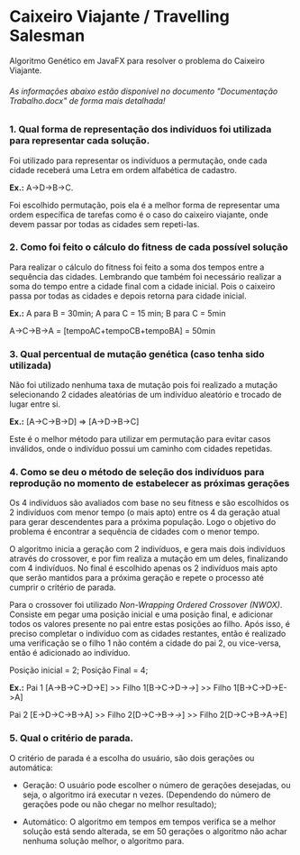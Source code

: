 # Caixeiro Viajante / Travelling Salesman
Algoritmo Genético em JavaFX para resolver o problema do Caixeiro Viajante.

###### As informações abaixo estão disponível no documento "Documentação Trabalho.docx" de forma mais detalhada!

### 1.	Qual forma de representação dos indivíduos foi utilizada para representar cada solução.

  Foi utilizado para representar os indivíduos a permutação, onde cada cidade receberá uma Letra em ordem alfabética de cadastro. 

**Ex.:** A->D->B->C.

  Foi escolhido permutação, pois ela é a melhor forma de representar uma ordem específica de tarefas como é o caso do caixeiro viajante, onde devem passar por todas as cidades sem repeti-las.

### 2.	Como foi feito o cálculo do fitness de cada possível solução

  Para realizar o cálculo do fitness foi feito a soma dos tempos entre a sequência das cidades. Lembrando que também foi necessário realizar a soma do tempo entre a cidade final com a cidade inicial. Pois o caixeiro passa por todas as cidades e depois retorna para cidade inicial.
	
  **Ex.:** A para B = 30min; A para C = 15 min; B para C = 5min
  
  A->C->B->A = [tempoAC+tempoCB+tempoBA] = 50min

### 3.	 Qual percentual de mutação genética (caso tenha sido utilizada)

  Não foi utilizado nenhuma taxa de mutação pois foi realizado a mutação selecionando 2 cidades aleatórias de um indivíduo aleatório e trocado de lugar entre si.

**Ex.:** [A->C->B->D] => [A->D->B->C]

  Este é o melhor método para utilizar em permutação para evitar casos inválidos, onde o indivíduo possui um caminho com cidades repetidas. 
  
### 4.	Como se deu o método de seleção dos indivíduos para reprodução no momento de estabelecer as próximas gerações

  Os 4 indivíduos são avaliados com base no seu fitness e são escolhidos os 2 indivíduos com menor tempo (o mais apto) entre os 4 da geração atual para gerar descendentes para a próxima população. Logo o objetivo do problema é encontrar a sequência de cidades com o menor tempo.

  O algoritmo inicia a geração com 2 indivíduos, e gera mais dois indivíduos através do crossover, e por fim realiza a mutação em um deles, finalizando com 4 indivíduos. No final é escolhido apenas os 2 indivíduos mais apto que serão mantidos para a próxima geração e repete o processo até cumprir o critério de parada.

  Para o crossover foi utilizado *Non-Wrapping Ordered Crossover (NWOX)*. Consiste em pegar uma posição inicial e uma posição final, e adicionar todos os valores presente no pai entre estas posições ao filho. Após isso, é preciso completar o indivíduo com as cidades restantes, então é realizado uma verificação se o filho 1 não contém a cidade do pai 2, ou vice-versa, então é adicionado ao indivíduo.
  
Posição inicial = 2; Posição Final = 4;

**Ex.:** Pai 1 [A->B->C->D->E] >> Filho 1[B->C->D->_->_] >> Filho 1[B->C->D->E->A]     
        
Pai 2 [E->D->C->B->A] >> Filho 2[D->C->B->_->_] >> Filho 2[D->C->B->A->E]

### 5.	Qual o critério de parada.

  O critério de parada é a escolha do usuário, são dois gerações ou automática:

-	Geração: O usuário pode escolher o número de gerações desejadas, ou seja, o algoritmo irá executar n vezes. (Dependendo do número de gerações pode ou não chegar no melhor resultado);

-	Automático: O algoritmo em tempos em tempos verifica se a melhor solução está sendo alterada, se em 50 gerações o algoritmo não achar nenhuma solução melhor, o algoritmo para.
